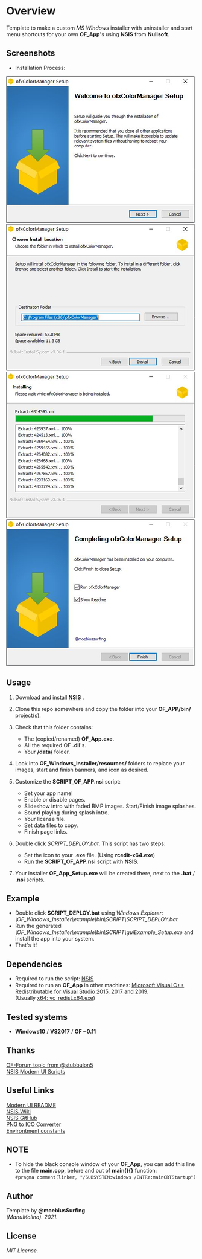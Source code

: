 # Overview
Template to make a custom _MS Windows_ installer with uninstaller and start menu shortcuts for your own **OF_App**'s using **NSIS** from **Nullsoft**.

## Screenshots
* Installation Process:  

![image](/readme_images/Capture1.JPG?raw=true "image")
![image](/readme_images/Capture2.JPG?raw=true "image")
![image](/readme_images/Capture3.JPG?raw=true "image")
![image](/readme_images/Capture4.JPG?raw=true "image")

## Usage
1. Download and install [**NSIS**](https://nsis.sourceforge.io/Main_Page) .
2. Clone this repo somewhere and copy the folder into your **OF_APP/bin/** project(s). 
3. Check that this folder contains:  
    * The (copied/renamed) **OF_App.exe**.
    * All the required OF **.dll**'s.
    * Your **/data/** folder.
5. Look into **OF_Windows_Installer/resources/** folders to replace your images, start and finish banners, and icon as desired.

7. Customize the **SCRIPT_OF_APP.nsi** script:  
   * Set your app name! 
   * Enable or disable pages.
   * Slideshow intro with faded BMP images. Start/Finish image splashes.
   * Sound playing during splash intro.
   * Your license file.
   * Set data files to copy.
   * Finish page links.

7. Double click *SCRIPT_DEPLOY.bat*. This script has two steps:  
    * Set the icon to your **.exe** file. (Using **rcedit-x64.exe**)  
    * Run the **SCRIPT_OF_APP.nsi** script with **NSIS**.

8. Your installer **OF_App_Setup.exe** will be created there, next to the **.bat** / **.nsi** scripts.

## Example
* Double click **SCRIPT_DEPLOY.bat** using *Windows Explorer*:  
*\OF_Windows_Installer\example\bin\SCRIPT\SCRIPT_DEPLOY.bat*
* Run the generated *\OF_Windows_Installer\example\bin\SCRIPT\guiExample_Setup.exe* and install the app into your system.  
* That's it!

## Dependencies
* Required to run the script: [NSIS](https://nsis.sourceforge.io/Main_Page)  
* Required to run an **OF_App** in other machines: [Microsoft Visual C++ Redistributable for Visual Studio 2015, 2017 and 2019](https://support.microsoft.com/en-us/topic/the-latest-supported-visual-c-downloads-2647da03-1eea-4433-9aff-95f26a218cc0).  
(Usually [x64: vc_redist.x64.exe](https://aka.ms/vs/16/release/vc_redist.x64.exe))
 
## Tested systems
- **Windows10** / **VS2017** / **OF ~0.11**

## Thanks
[OF-Forum topic from @stubbulon5](https://forum.openframeworks.cc/t/deploying-and-creating-installers-for-windows-and-macos/36887/4)  
[NSIS Modern UI Scripts](https://github.com/AnonymerNiklasistanonym/NsiWindowsInstallerExamples)  

## Useful Links
[Modern UI README](https://nsis.sourceforge.io/Docs/Modern%20UI%202/Readme.html)  
[NSIS Wiki](https://en.wikipedia.org/wiki/Nullsoft_Scriptable_Install_System)  
[NSIS GitHub](https://github.com/kichik/nsis)  
[PNG to ICO Converter](https://icoconvert.com/)  
[Environtment constants](https://stackoverflow.com/questions/9087538/is-programfiles-a-constant-declared-in-nsis-or-is-it-the-environment-variable-r/44380394#44380394)  

## NOTE
* To hide the black console window of your **OF_App**, you can add this line to the file **main.cpp**, before and out of **main(){}** function:  
```#pragma comment(linker, "/SUBSYSTEM:windows /ENTRY:mainCRTStartup")``` 

## Author
Template by **@moebiusSurfing**  
*(ManuMolina). 2021.*

## License
*MIT License.*
